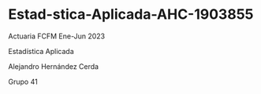 # Estad-stica-Aplicada-AHC-1903855
Actuaria FCFM Ene-Jun 2023

Estadística Aplicada

Alejandro Hernández Cerda

Grupo 41
